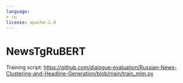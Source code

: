 ```yaml
---
language:
- ru
license: apache-2.0
---
```


# NewsTgRuBERT

Training script: https://github.com/dialogue-evaluation/Russian-News-Clustering-and-Headline-Generation/blob/main/train_mlm.py
